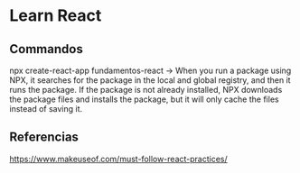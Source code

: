 # Learn React


## Commandos

npx create-react-app fundamentos-react -> When you run a package using NPX, it searches for the package in the local and global registry, and then it runs the package. If the package is not already installed, NPX downloads the package files and installs the package, but it will only cache the files instead of saving it.



## Referencias 


https://www.makeuseof.com/must-follow-react-practices/



